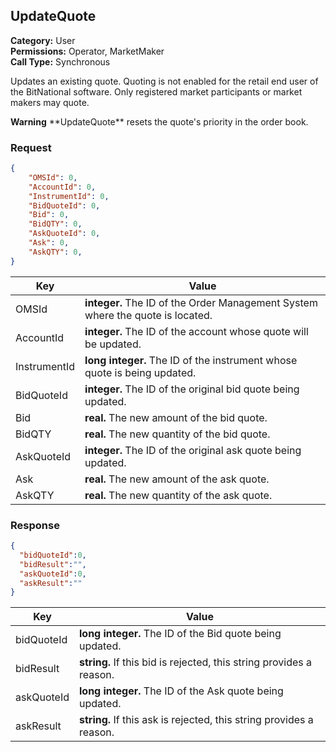 ## UpdateQuote

**Category:** User<br />
**Permissions:** Operator, MarketMaker<br />
**Call Type:** Synchronous

Updates an existing quote. Quoting is not enabled for the retail end user of the BitNational software. Only registered market participants or market makers may quote.

<aside class="warning"><strong>Warning</strong> **UpdateQuote** resets the quote's priority in the order book.</aside>

### Request

```json
{
	"OMSId": 0,
	"AccountId": 0,
	"InstrumentId": 0,
	"BidQuoteId": 0,
	"Bid": 0,
	"BidQTY": 0,
	"AskQuoteId": 0,
	"Ask": 0,
	"AskQTY": 0,
}
```

| Key          | Value                                                                          |
| ------------ | ------------------------------------------------------------------------------ |
| OMSId        | **integer.** The ID of the Order Management System where the quote is located. |
| AccountId    | **integer.** The ID of the account whose quote will be updated.                |
| InstrumentId | **long integer.** The ID of the instrument whose quote is being updated.       |
| BidQuoteId   | **integer.** The ID of the original bid quote being updated.                   |
| Bid          | **real.** The new amount of the bid quote.                                     |
| BidQTY       | **real.** The new quantity of the bid quote.                                   |
| AskQuoteId   | **integer.** The ID of the original ask quote being updated.                   |
| Ask          | **real.** The new amount of the ask quote.                                     |
| AskQTY       | **real.** The new quantity of the ask quote.                                   |

### Response

```json
{
  "bidQuoteId":0,
  "bidResult":"",
  "askQuoteId":0,
  "askResult":""
}
```

| Key        | Value                                                               |
| ---------- | ------------------------------------------------------------------- |
| bidQuoteId | **long integer.** The ID of the Bid quote being updated.            |
| bidResult  | **string.** If this bid is rejected, this string provides a reason. |
| askQuoteId | **long integer.** The ID of the Ask quote being updated.            |
| askResult  | **string.** If this ask is rejected, this string provides a reason. |


